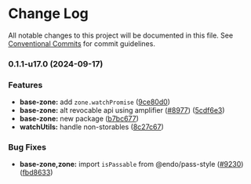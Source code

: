 # Change Log

All notable changes to this project will be documented in this file.
See [Conventional Commits](https://conventionalcommits.org) for commit guidelines.

### 0.1.1-u17.0 (2024-09-17)


### Features

* **base-zone:** add `zone.watchPromise` ([9ce80d0](https://github.com/Agoric/agoric-sdk/commit/9ce80d06c0a56471d2da9f372b0b2d93d31d159a))
* **base-zone:** alt revocable api using amplifier ([#8977](https://github.com/Agoric/agoric-sdk/issues/8977)) ([5cdf6e3](https://github.com/Agoric/agoric-sdk/commit/5cdf6e3a8b4fbb5cb8e276e6efeec65d9c3d6623))
* **base-zone:** new package ([b7bc677](https://github.com/Agoric/agoric-sdk/commit/b7bc677238eee5969ac0a95dc066434ef676216e))
* **watchUtils:** handle non-storables ([8c27c67](https://github.com/Agoric/agoric-sdk/commit/8c27c6725ba7ef4b71d3ab0ccfdbddd755bcd926))


### Bug Fixes

* **base-zone,zone:** import `isPassable` from @endo/pass-style ([#9230](https://github.com/Agoric/agoric-sdk/issues/9230)) ([fbd8633](https://github.com/Agoric/agoric-sdk/commit/fbd8633ae9f8420a589dd9bc32925418f2dde060))
